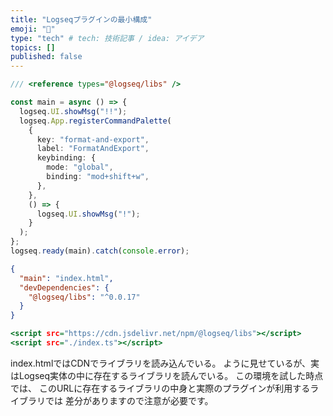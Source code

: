 ```yaml
---
title: "Logseqプラグインの最小構成"
emoji: "🐼"
type: "tech" # tech: 技術記事 / idea: アイデア
topics: []
published: false
---
```

```typescript:index.ts
/// <reference types="@logseq/libs" />

const main = async () => {
  logseq.UI.showMsg("!!");
  logseq.App.registerCommandPalette(
    {
      key: "format-and-export",
      label: "FormatAndExport",
      keybinding: {
        mode: "global",
        binding: "mod+shift+w",
      },
    },
    () => {
      logseq.UI.showMsg("!");
    }
  );
};
logseq.ready(main).catch(console.error);
```

```json:package.json
{
  "main": "index.html",
  "devDependencies": {
    "@logseq/libs": "^0.0.17"
  }
}
```

```html:index.html
<script src="https://cdn.jsdelivr.net/npm/@logseq/libs"></script>
<script src="./index.ts"></script>
```

index.htmlではCDNでライブラリを読み込んでいる。 ように見せているが、実はLogseq実体の中に存在するライブラリを読んでいる。 この環境を試した時点では、 このURLに存在するライブラリの中身と実際のプラグインが利用するライブラリでは 差分がありますので注意が必要です。
